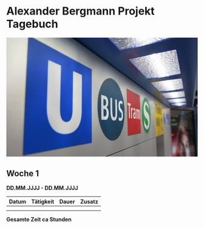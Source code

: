 # Alexander Bergmann Projekt Tagebuch

![opnv](img/opnv.jpeg)

## Woche 1 

__DD.MM.JJJJ - DD.MM.JJJJ__

| Datum | Tätigkeit | Dauer | Zusatz |
| ----- | --------- | ----- | ------ |
|       |           |       |        |
|       |           |       |        |

__Gesamte Zeit ca  Stunden__ 

